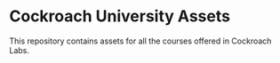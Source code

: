 # Cockroach University Assets

This repository contains assets for all the courses offered in Cockroach Labs.
